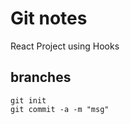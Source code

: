 
# Git notes
React Project using Hooks




## branches
 
    git init
    git commit -a -m "msg" 
    
